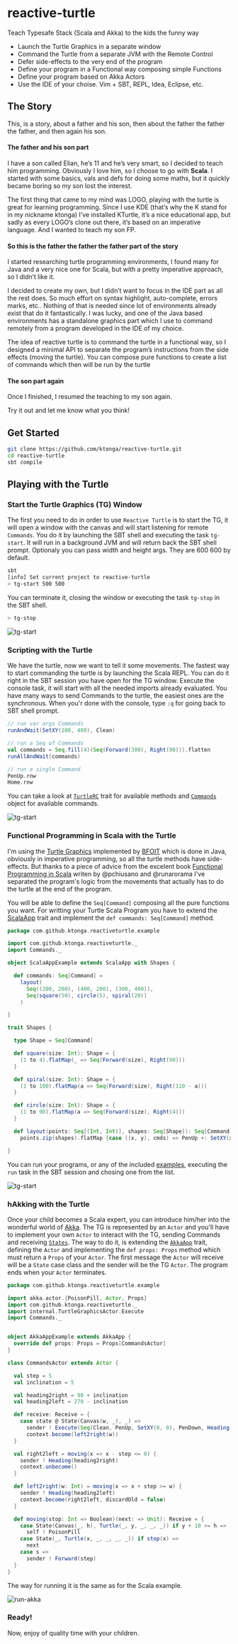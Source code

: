 reactive-turtle
===============

Teach Typesafe Stack (Scala and Akka) to the kids the funny way

  - Launch the Turtle Graphics in a separate window
  - Command the Turtle from a separate JVM with the Remote Control
  - Defer side-effects to the very end of the program
  - Define your program in a Functional way composing simple Functions
  - Define your program based on Akka Actors
  - Use the IDE of your choise. Vim + SBT, REPL, Idea, Eclipse, etc.

The Story
---------

This, is a story, about a father and his son, then about the father the father the father, and then again his son.

#### The father and his son part

I have a son called Elian, he’s 11 and he’s very smart, so I decided to teach him programming.
Obviously I love him, so I choose to go with **Scala**. 
I started with some basics, vals and defs for doing some maths, but it quickly became boring so my son lost the interest.

The first thing that came to my mind was LOGO, playing with the turtle is great for learning programming. Since I use KDE (that’s why the K stand for in my nickname ktonga) I’ve installed KTurtle, it’s a nice educational app, but sadly as every LOGO’s clone out there, it’s based on an imperative language. And I wanted to teach my son FP.


#### So this is the father the father the father part of the story

I started researching turtle programming environments, I found many for Java and a very nice one for Scala, but with a pretty imperative approach, so I didn’t like it.

I decided to create my own, but I didn’t want to focus in the IDE part as all the rest does. So much effort on syntax highlight, auto-complete, errors marks, etc.. Nothing of that is needed since lot of environments already exist that do it fantastically.
I was lucky, and one of the Java based environments has a standalone graphics part which I use to command remotely from a program developed in the IDE of my choice.

The idea of reactive turtle is to command the turtle in a functional way, so I designed a minimal API to separate the program’s instructions from the side effects (moving the turtle). You can compose pure functions to create a list of commands which then will be run by the turtle

#### The son part again

Once I finished, I resumed the teaching to my son again.

Try it out and let me know what you think!


Get Started
-----------

```sh
git clone https://github.com/ktonga/reactive-turtle.git
cd reactive-turtle
sbt compile
```

Playing with the Turtle
-----------------------

### Start the Turtle Graphics (TG) Window

The first you need to do in order to use `Reactive Turtle` is to start the TG, it will open a window with the canvas and will start listening for remote `Commands`. You do it by launching the SBT shell and executing the task `tg-start`. It will run in a background JVM and will return back the SBT shell prompt. Optionaly you can pass width and height args. They are 600 600 by default.

```sh
sbt
[info] Set current project to reactive-turtle
> tg-start 500 500
```

You can terminate it, closing the window or executing the task `tg-stop` in the SBT shell.

```sh
> tg-stop
```

![tg-start](https://raw.githubusercontent.com/ktonga/reactive-turtle/master/screenshots/tg-start.png)


### Scripting with the Turtle

We have the turtle, now we want to tell it some movements. The fastest way to start commanding the turtle is by launching the Scala REPL. You can do it right in the SBT session you have open for the TG window. Execute the console task, it will start with all the needed imports already evaluated.
You have many ways to send Commands to the turtle, the easiest ones are the synchronous. When you'r done with the console, type `:q` for going back to SBT shell prompt.

```scala
// run var args Commands
runAndWait(SetXY(100, 400), Clean)

// run a Seq of Commands
val commands = Seq.fill(4)(Seq(Forward(300), Right(90))).flatten
runAllAndWait(commands)

// run a single Command
PenUp.rnw
Home.rnw
```

You can take a look at [`TurtleRC`](https://github.com/ktonga/reactive-turtle/blob/master/src/main/scala/com/github/ktonga/reactiveturtle/rc.scala) trait for available methods and [`Commands`](https://github.com/ktonga/reactive-turtle/blob/master/src/main/scala/com/github/ktonga/reactiveturtle/package.scala) object for available commands.

![tg-start](https://raw.githubusercontent.com/ktonga/reactive-turtle/master/screenshots/console.png)


### Functional Programming in Scala with the Turtle

I'm using the [Turtle Graphics](http://www.bfoit.org/itp/JavaTurtleGraphics.html) implemented by [BFOIT](http://www.bfoit.org/) which is done in Java, obviously in imperative programming, so all the turtle methods have side-effects. But thanks to a piece of advice from the excelent book [Functional Programming in Scala](http://manning.com/FunctionalProgramminginScala) writen by @pchiusano and @runarorama I've separated the program's logic from the movements that actually has to do the turtle at the end of the program.

You will be able to define the `Seq[Command]` composing all the pure functions you want. For writting your Turtle Scala Program you have to extend the [ScalaApp](src/main/scala/com/github/ktonga/reactiveturtle/rc.scala) trait and implement the `def commands: Seq[Command]` method.

```scala
package com.github.ktonga.reactiveturtle.example

import com.github.ktonga.reactiveturtle._
import Commands._

object ScalaAppExample extends ScalaApp with Shapes {

  def commands: Seq[Command] =
    layout(
      Seq((200, 200), (400, 200), (300, 400)),
      Seq(square(50), circle(5), spiral(20))
    )

}

trait Shapes {

  type Shape = Seq[Command]

  def square(size: Int): Shape = {
    (1 to 4).flatMap(_ => Seq(Forward(size), Right(90)))
  }

  def spiral(size: Int): Shape = {
    (1 to 100).flatMap(a => Seq(Forward(size), Right(110 - a)))
  }

  def circle(size: Int): Shape = {
    (1 to 90).flatMap(a => Seq(Forward(size), Right(4)))
  }

  def layout(points: Seq[(Int, Int)], shapes: Seq[Shape]): Seq[Command] =
    points.zip(shapes).flatMap {case ((x, y), cmds) => PenUp +: SetXY(x, y) +: PenDown +: cmds}

}

```

You can run your programs, or any of the included [examples](src/main/scala/com/github/ktonga/reactiveturtle/example), executing the `run` task in the SBT session and chosing one from the list.

![tg-start](https://raw.githubusercontent.com/ktonga/reactive-turtle/master/screenshots/run-scala.png)

### hAkking with the Turtle

Once your child becomes a Scala expert, you can introduce him/her into the wonderful world of [Akka](http://akka.io/). The TG is represented by an `Actor` and you'll have to implement your own `Actor` to interact with the TG, sending Commands and receiving [`States`](src/main/scala/com/github/ktonga/reactiveturtle/package.scala). The way to do it, is extending the [`AkkaApp`](src/main/scala/com/github/ktonga/reactiveturtle/rc.scala) trait, defining the `Actor` and implementing the `def props: Props` method which must return a `Props` of your `Actor`. The first message the `Actor` will receive will be a `State` case class and the sender will be the TG `Actor`. The program ends when your `Actor` terminates.

```scala
package com.github.ktonga.reactiveturtle.example

import akka.actor.{PoisonPill, Actor, Props}
import com.github.ktonga.reactiveturtle._
import internal.TurtleGraphicsActor.Execute
import Commands._


object AkkaAppExample extends AkkaApp {
  override def props: Props = Props[CommandsActor]
}

class CommandsActor extends Actor {

  val step = 5
  val inclination = 5

  val heading2right = 90 + inclination
  val heading2left = 270 - inclination

  def receive: Receive = {
    case state @ State(Canvas(w, _), _) =>
      sender ! Execute(Seq(Clean, PenUp, SetXY(0, 0), PenDown, Heading(heading2right)))
      context.become(left2right(w))
  }

  val right2left = moving(x => x - step <= 0) {
    sender ! Heading(heading2right)
    context.unbecome()
  }

  def left2right(w: Int) = moving(x => x + step >= w) {
    sender ! Heading(heading2left)
    context.become(right2left, discardOld = false)
  }

  def moving(stop: Int => Boolean)(next: => Unit): Receive = {
    case State(Canvas(_, h), Turtle(_, y, _, _, _)) if y + 10 >= h =>
      self ! PoisonPill
    case State(_, Turtle(x, _, _, _, _)) if stop(x) =>
      next
    case s =>
      sender ! Forward(step)
  }
}

```

The way for running it is the same as for the Scala example.

![run-akka](https://raw.githubusercontent.com/ktonga/reactive-turtle/master/screenshots/run-akka.png)

### Ready!

Now, enjoy of quality time with your children.
